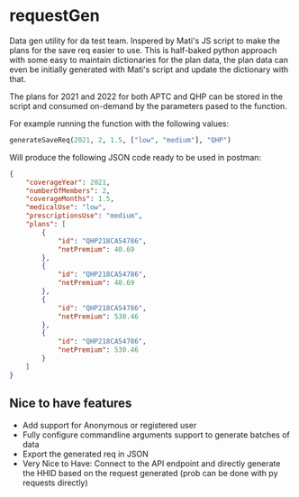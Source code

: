 # requestGen

Data gen utility for da test team. Inspered by Mati's JS script to make the plans for the save req easier to use.
This is half-baked python approach with some easy to maintain dictionaries for the plan data, the plan data can even be initially generated with Mati's script and update the dictionary with that.

The plans for 2021 and 2022 for both APTC and QHP can be stored in the script and consumed on-demand by the parameters pased to the function.

For example running the function with the following values:

```python
generateSaveReq(2021, 2, 1.5, ["low", "medium"], "QHP")
```

Will produce the following JSON code ready to be used in postman:

```JSON
{
    "coverageYear": 2021,
    "numberOfMembers": 2,
    "coverageMonths": 1.5,
    "medicalUse": "low",
    "prescriptionsUse": "medium",
    "plans": [
        {
            "id": "QHP218CA54786",
            "netPremium": 40.69
        },
        {
            "id": "QHP218CA54786",
            "netPremium": 40.69
        },
        {
            "id": "QHP218CA54786",
            "netPremium": 530.46
        },
        {
            "id": "QHP218CA54786",
            "netPremium": 530.46
        }
    ]
}

```


## Nice to have features

- Add support for Anonymous or registered user
- Fully configure commandline arguments support to generate batches of data
- Export the generated req in JSON
- Very Nice to Have: Connect to the API endpoint and directly generate the HHID based on the request generated (prob can be done with py requests directly)



